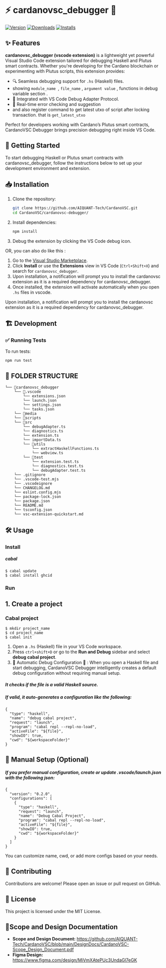 # ⚡ cardanovsc_debugger 🚀  
[![Version](https://vsmarketplacebadges.dev/version/AIQUANT-TECHNOLOGIES.cardanovsc.svg)](https://marketplace.visualstudio.com/items?itemName=AIQUANT-TECHNOLOGIES.cardanovsc)  [![Downloads](https://vsmarketplacebadges.dev/downloads/AIQUANT-TECHNOLOGIES.cardanovsc.svg)]([https://marketplace.visualstudio.com/items?itemName=juanblanco.solidity](https://marketplace.visualstudio.com/items?itemName=AIQUANT-TECHNOLOGIES.cardanovsc)) [![Installs](https://vsmarketplacebadges.dev/installs/AIQUANT-TECHNOLOGIES.cardanovsc.svg)](https://marketplace.visualstudio.com/items?itemName=AIQUANT-TECHNOLOGIES.cardanovsc)


## ✨ Features

**cardanovsc_debugger (vscode extension)** is a lightweight yet powerful Visual Studio Code extension tailored for debugging Haskell and Plutus smart contracts. Whether you're developing for the Cardano blockchain or experimenting with Plutus scripts, this extension provides:

- 🔍 Seamless debugging support for `.hs` (Haskell) files.
- showing `module_name `, `file_name` , `argument value` , functions in debug variable section .
- 📂 Integrated with VS Code Debug Adapter Protocol.
- 🚀 Real-time error checking and suggestion 
- and also register command to get latest utxo of script after locking transaction. that is `get_latest_utxo`


Perfect for developers working with Cardano’s Plutus smart contracts, CardanoVSC Debugger brings precision debugging right inside VS Code.


## 🚀 Getting Started

To start debugging Haskell or Plutus smart contracts with cardanovsc_debugger, follow the instructions below to set up your development environment and extension.


## 📥 Installation

1. Clone the repository:
   ```sh
   git clone https://github.com/AIQUANT-Tech/CardanoVSC.git
   cd CardanoVSC/cardanovsc-debugger/
   ```
2. Install dependencies:
   ```sh
   npm install
   ```
3. Debug the extension by clicking the VS Code debug icon.

OR, you can also do like this :

1. Go to the [Visual Studio Marketplace](https://marketplace.visualstudio.com/vscode).
2. Click **Install** or use the **Extensions** view in VS Code (`Ctrl+Shift+X`) and search for `cardanovsc_debugger`.
3. Upon installation, a notification will prompt you to install the cardanovsc extension as it is a required dependency for cardanovsc_debugger.
4. Once installed, the extension will activate automatically when you open `.hs` files in vscode.





Upon installation, a notification will prompt you to install the cardanovsc extension as it is a required dependency for cardanovsc_debugger.

## 🏗️ Development

### ✅ Running Tests


To run tests:
```sh
npm run test
```
## 📂 FOLDER STRUCTURE

```
└── 📁cardanovsc_debugger
    └── 📁.vscode
        └── extensions.json
        └── launch.json
        └── settings.json
        └── tasks.json
    └── 📁media
    └── 📁scripts
    └── 📁src
        └── debugAdapter.ts
        └── diagnostics.ts
        └── extension.ts
        └── importData.ts
        └── 📁utils
            └── extractHaskellFunctions.ts
            └── webview.ts
        └── 📁test
            └── extension.test.ts
            └── diagnostics.test.ts
            └── debugAdapter.test.ts
    └── .gitignore
    └── .vscode-test.mjs
    └── .vscodeignore
    └── CHANGELOG.md
    └── eslint.config.mjs
    └── package-lock.json
    └── package.json
    └── README.md
    └── tsconfig.json
    └── vsc-extension-quickstart.md

```
## 🛠️ Usage
### Install 
##### cabal
```
$ cabal update
$ cabal install ghcid
```


### Run
## 1. Create a project

### Cabal project
```
$ mkdir project_name
$ cd project_name
$ cabal init
```

1. Open a `.hs` (Haskell) file in your VS Code workspace.
2. Press `ctrl+shift+D` or go to the **Run and Debug** sidebar and select **debug cabal project**.
3. 🚀 Automatic Debug Configuration 🚀 : When you open a Haskell file and start debugging, CardanoVSC Debugger intelligently creates a default debug configuration without requiring manual setup.

##### It checks if the file is a valid Haskell source.

##### If valid, it auto-generates a configuration like the following:
```
{
  "type": "haskell",
  "name": "debug cabal project",
  "request": "launch",
  "program": "cabal repl --repl-no-load",
  "activeFile": "${file}",
  "showIO": true,
  "cwd": "${workspaceFolder}"
}
```

## 🧩 Manual Setup (Optional)
##### If you prefer manual configuration, create or update .vscode/launch.json with the following json:
```
{
  "version": "0.2.0",
  "configurations": [
    {
      "type": "haskell",
      "request": "launch",
      "name": "Debug Cabal Project",
      "program": "cabal repl --repl-no-load",
      "activeFile": "${file}",
      "showIO": true,
      "cwd": "${workspaceFolder}"
    }
  ]
}
```
You can customize name, cwd, or add more configs based on your needs.


## 🤝 Contributing
Contributions are welcome! Please open an issue or pull request on GitHub.

## 📜 License
This project is licensed under the MIT License.

## 📌Scope and Design Documentation

- **Scope and Design Document:** https://github.com/AIQUANT-Tech/CardanoVSC/blob/main/DesignDocs/CardanoVSC-Scope_Design_Document.pdf
- **Figma Design:** https://www.figma.com/design/MiVmXAtePUc3UndaGl7eGK


